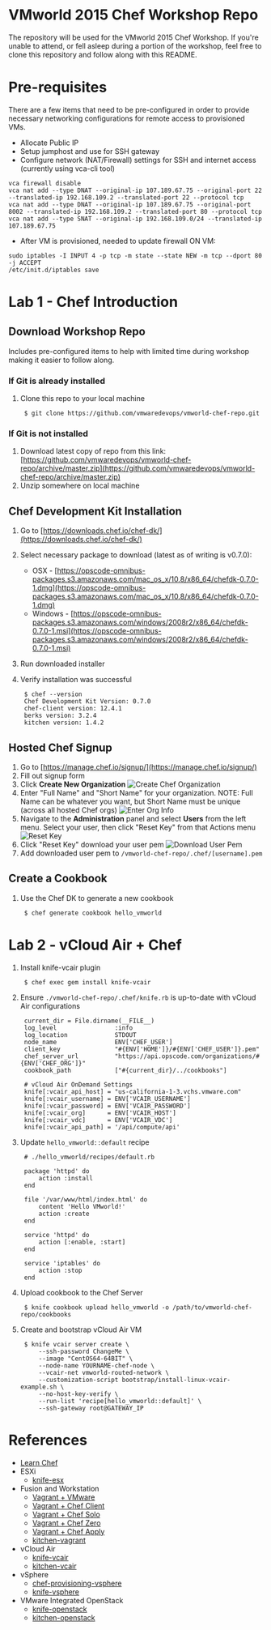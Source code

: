 VMworld 2015 Chef Workshop Repo
========

The repository will be used for the VMworld 2015 Chef Workshop.  If you're unable to attend, or fell asleep during a portion of the workshop, feel free to clone this repository and follow along with this README.

# Pre-requisites

There are a few items that need to be pre-configured in order to provide necessary networking configurations for remote access to provisioned VMs.

* Allocate Public IP
* Setup jumphost and use for SSH gateway
* Configure network (NAT/Firewall) settings for SSH and internet access (currently using vca-cli tool)

```
vca firewall disable
vca nat add --type DNAT --original-ip 107.189.67.75 --original-port 22 --translated-ip 192.168.109.2 --translated-port 22 --protocol tcp
vca nat add --type DNAT --original-ip 107.189.67.75 --original-port 8002 --translated-ip 192.168.109.2 --translated-port 80 --protocol tcp
vca nat add --type SNAT --original-ip 192.168.109.0/24 --translated-ip 107.189.67.75
```

* After VM is provisioned, needed to update firewall ON VM:

```
sudo iptables -I INPUT 4 -p tcp -m state --state NEW -m tcp --dport 80 -j ACCEPT
/etc/init.d/iptables save
```


# Lab 1 - Chef Introduction

## Download Workshop Repo

Includes pre-configured items to help with limited time during workshop making it easier to follow along.

### If Git is already installed

1. Clone this repo to your local machine

		$ git clone https://github.com/vmwaredevops/vmworld-chef-repo.git

### If Git is not installed

1. Download latest copy of repo from this link: [https://github.com/vmwaredevops/vmworld-chef-repo/archive/master.zip](https://github.com/vmwaredevops/vmworld-chef-repo/archive/master.zip)
2. Unzip somewhere on local machine

## Chef Development Kit Installation

1. Go to [https://downloads.chef.io/chef-dk/](https://downloads.chef.io/chef-dk/)
2. Select necessary package to download (latest as of writing is v0.7.0):
	* OSX - [https://opscode-omnibus-packages.s3.amazonaws.com/mac_os_x/10.8/x86_64/chefdk-0.7.0-1.dmg](https://opscode-omnibus-packages.s3.amazonaws.com/mac_os_x/10.8/x86_64/chefdk-0.7.0-1.dmg)
	* Windows - [https://opscode-omnibus-packages.s3.amazonaws.com/windows/2008r2/x86_64/chefdk-0.7.0-1.msi](https://opscode-omnibus-packages.s3.amazonaws.com/windows/2008r2/x86_64/chefdk-0.7.0-1.msi)
3. Run downloaded installer
4. Verify installation was successful

		$ chef --version
		Chef Development Kit Version: 0.7.0
		chef-client version: 12.4.1
		berks version: 3.2.4
		kitchen version: 1.4.2

## Hosted Chef Signup

1. Go to [https://manage.chef.io/signup/](https://manage.chef.io/signup/)
2. Fill out signup form
3. Click __Create New Organization__
![Create Chef Organization](./img/chef-manage-create-org.png?raw=true "Create Chef Org")
4. Enter "Full Name" and "Short Name" for your organization.  NOTE: Full Name can be whatever you want, but Short Name must be unique (across all hosted Chef orgs)
![Enter Org Info](./img/chef-manage-org-details.png?raw=true "Organization Details")
5. Navigate to the __Administration__ panel and select __Users__ from the left menu.  Select your user, then click "Reset Key" from that Actions menu
![Reset Key](./img/chef-manage-reset-key.png?raw=true "Reset Key")
6. Click "Reset Key" download your user pem
![Download User Pem](./img/chef-manage-download-user-pem.png?raw=true "Download User Pem")
7. Add downloaded user pem to `/vmworld-chef-repo/.chef/[username].pem`

## Create a Cookbook

1. Use the Chef DK to generate a new cookbook

		$ chef generate cookbook hello_vmworld

# Lab 2 - vCloud Air + Chef

1. Install knife-vcair plugin

		$ chef exec gem install knife-vcair

2. Ensure `./vmworld-chef-repo/.chef/knife.rb` is up-to-date with vCloud Air configurations

		current_dir = File.dirname(__FILE__)
		log_level                :info
		log_location             STDOUT
		node_name				 ENV['CHEF_USER']
		client_key               "#{ENV['HOME']}/#{ENV['CHEF_USER']}.pem"
		chef_server_url          "https://api.opscode.com/organizations/#{ENV['CHEF_ORG']}"
		cookbook_path            ["#{current_dir}/../cookbooks"]

		# vCloud Air OnDemand Settings
		knife[:vcair_api_host] = "us-california-1-3.vchs.vmware.com"
		knife[:vcair_username] = ENV['VCAIR_USERNAME']
		knife[:vcair_password] = ENV['VCAIR_PASSWORD']
		knife[:vcair_org]      = ENV['VCAIR_HOST']
		knife[:vcair_vdc]      = ENV['VCAIR_VDC']
		knife[:vcair_api_path] = '/api/compute/api'

3. Update `hello_vmworld::default` recipe

		# ./hello_vmworld/recipes/default.rb

		package 'httpd' do
			action :install
		end

		file '/var/www/html/index.html' do
			content 'Hello VMworld!'
			action :create
		end

		service 'httpd' do
			action [:enable, :start]
		end

		service 'iptables' do
			action :stop
		end

4. Upload cookbook to the Chef Server

		$ knife cookbook upload hello_vmworld -o /path/to/vmworld-chef-repo/cookbooks

5. Create and bootstrap vCloud Air VM

		$ knife vcair server create \
			--ssh-password ChangeMe \
			--image "CentOS64-64BIT" \
			--node-name YOURNAME-chef-node \
			--vcair-net vmworld-routed-network \
			--customization-script bootstrap/install-linux-vcair-example.sh \
			--no-host-key-verify \
			--run-list 'recipe[hello_vmworld::default]' \
			--ssh-gateway root@GATEWAY_IP

# References

* [Learn Chef](https://learn.chef.io/index.html)
* ESXi
	* [knife-esx](https://github.com/maintux/knife-esx)
* Fusion and Workstation
	* [Vagrant + VMware](https://www.vagrantup.com/vmware)
	* [Vagrant + Chef Client](http://docs.vagrantup.com/v2/provisioning/chef_client.html)
	* [Vagrant + Chef Solo](http://docs.vagrantup.com/v2/provisioning/chef_solo.html)
	* [Vagrant + Chef Zero](http://docs.vagrantup.com/v2/provisioning/chef_zero.html)
	* [Vagrant + Chef Apply](http://docs.vagrantup.com/v2/provisioning/chef_apply.html)
	* [kitchen-vagrant](https://github.com/test-kitchen/kitchen-vagrant)
* vCloud Air
	* [knife-vcair](https://github.com/chef-partners/knife-vcair)
	* [kitchen-vcair](https://github.com/vulk/kitchen-vcair)
* vSphere
	* [chef-provisioning-vsphere](https://github.com/CenturyLinkCloud/chef-provisioning-vsphere)
	* [knife-vsphere](https://github.com/ezrapagel/knife-vsphere)
* VMware Integrated OpenStack
	* [knife-openstack](https://github.com/chef/knife-openstack)
	* [kitchen-openstack](https://github.com/test-kitchen/kitchen-openstack) 	

